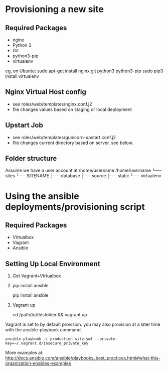 Provisioning a new site
=======================

## Required Packages

* nginx
* Python 3
* Git
* python3-pip
* virtualenv

eg, on Ubuntu:
  sudo apt-get install nginx git python3 python3-pip
  sudo pip3 install virtualenv

## Nginx Virtual Host config

* see roles/web/templates/nginx.conf.j2
* file changes values based on staging or local deployment

## Upstart Job

* see roles/web/templates/gunicorn-upstart.conf.j2
* file changes current directory based on server. see below.

## Folder structure
Assume we have a user account at /home/username
/home/username
└── sites
    └── SITENAME
        ├── database
	├── source
	├── static
	└── virtualenv


Using the ansible deployments/provisioning script
=================================================

## Required Packages

* Virtualbox
* Vagrant
* Ansible

## Setting Up Local Environment

1. Get Vagrant+Virtualbox

2. pip install ansible

    pip install ansible

3. Vagrant up

	cd /path/to/thisfolder && vagrant up

Vagrant is set to by default provision. you may also provision at a later time with the ansible-playbook command.

    ansible-playbook -i production site.yml --private-key=~/.vagrant.d/insecure_private_key

More examples at:
  http://docs.ansible.com/ansible/playbooks_best_practices.html#what-this-organization-enables-examples
